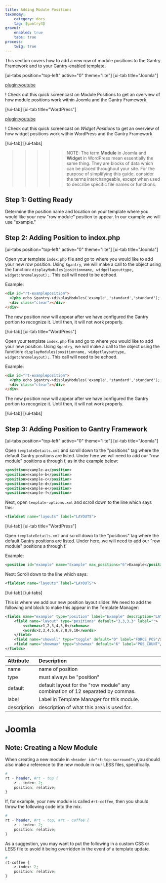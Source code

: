 ```yaml
---
title: Adding Module Positions
taxonomy:
    category: docs
    tag: [gantry4]
gravui:
    enabled: true
    tabs: true
process:
    twig: true
---
```


This section covers how to add a new row of module positions to the Gantry Framework and to your Gantry-enabled template.

[ui-tabs position="top-left" active="0" theme="lite"]
[ui-tab title="Joomla"]

[plugin:youtube](https://www.youtube.com/watch?v=snZSUSWMnpM)

! Check out this quick screencast on Module Positions to get an overview of how module positions work within Joomla and the Gantry Framework.

[/ui-tab]
[ui-tab title="WordPress"]

[plugin:youtube](https://www.youtube.com/watch?v=xYsB2VKmkFU)

! Check out this quick screencast on *Widget Positions* to get an overview of how widget positions work within WordPress and the Gantry Framework.

[/ui-tab]
[/ui-tabs]

>>>>> NOTE: The term **Module** in Joomla and **Widget** in WordPress mean essentially the same thing. They are blocks of data which can be placed throughout your site. For the purpose of simplifying this guide, consider the terms interchangeable, except when used to describe specific file names or functions.

Step 1: Getting Ready
---------------------
Determine the position name and location on your template where you would like your new "row module" position to appear. In our example we will use "example."


Step 2: Adding Position to index.php
------------------------------------

[ui-tabs position="top-left" active="0" theme="lite"]
[ui-tab title="Joomla"]

Open your template `index.php` file and go to where you would like to add your new row position. Using `$gantry`, we will make a call to the object using the function: `displayModules(positionname, widgetlayouttype, widgetchromelayout);`. This call will need to be echoed.

Example:

```html
<div id="rt-exampleposition">
  <?php echo $gantry->displayModules('example','standard','standard'); ?>
  <div class="clear"></div>
</div>
```

The new position now will appear after we have configured the Gantry portion to recognize it. Until then, it will not work properly.

[/ui-tab]
[ui-tab title="WordPress"]

Open your template `index.php` file and go to where you would like to add your new position. Using `$gantry`, we will make a call to the object using the function: `displayModules(positionname, widgetlayouttype, widgetchromelayout);`. This call will need to be echoed.

Example:

```html
<div id="rt-exampleposition">
  <?php echo $gantry->displayModules('example','standard','standard'); ?>
  <div class="clear"></div>
</div>
```

The new position now will appear after we have configured the Gantry portion to recognize it. Until then, it will not work properly.

[/ui-tab]
[/ui-tabs]

Step 3: Adding Position to Gantry Framework
-------------------------------------------

[ui-tabs position="top-left" active="0" theme="lite"]
[ui-tab title="Joomla"]

Open `templateDetails.xml` and scroll down to the "positions" tag where the default Gantry positions are listed. Under here we will need to add our "row module" positions a through f, as in the example below:

```xml
<position>example-a</position>
<position>example-b</position>
<position>example-c</position>
<position>example-d</position>
<position>example-e</position>
<position>example-f</position>
```

Next, open `template-options.xml` and scroll down to the line which says this:

```xml
<fieldset name="layouts" label="LAYOUTS">
```

[/ui-tab]
[ui-tab title="WordPress"]

Open `templateDetails.xml` and scroll down to the "positions" tag where the default Gantry positions are listed. Under here, we will need to add our "row module" positions a through f.

Example:

```xml
<position id="example" name="Example" max_positions="6">Example</position>
```

Next: Scroll down to the line which says:

```xml
<fieldset name="layouts" label="LAYOUTS">
```

[/ui-tab]
[/ui-tabs]

This is where we add our new position layout slider. We need to add the following xml block to make this appear in the Template Manager:

```xml
<fields name="example" type="position" label="Example" description="LAYOUT_POS_DESC">
    <field name="layout" type="positions" default="3,3,3,3" label="">
        <schemas>1,2,3,4,5,6</schemas>
        <words>2,3,4,5,6,7,8,9,10</words>
    </field>
    <field name="showall" type="toggle" default="0" label="FORCE_POS"/>
    <field name="showmax" type="showmax" default="6" label="POS_COUNT"/>
</fields>
```

|  Attribute  |                                  Description                                   |
| :---------- | :----------------------------------------------------------------------------- |
| name        | name of position                                                               |
| type        | must always be "position"                                                      |
| default     | default layout for the "row module" any combination of 12 separated by commas. |
| label       | Label in Template Manager for this module.                                     |
| description | description of what this area is used for.                                     |

Joomla
=====

Note: Creating a New Module
---------------------------
When creating a new module in `<header id="rt-top-surround">`, you should also make a reference to the new module in our LESS files, specifically.

```php
#
rt - header, #rt - top { 
    z - index: 2; 
    position: relative; 
}
```

If, for example, your new module is called `#rt-coffee`, then you should throw the following code into the mix.

```php
#
rt - header, #rt - top, #rt - coffee { 
    z - index: 2; 
    position: relative; 
}
```

As a suggestion, you may want to put the following in a custom CSS or LESS file to avoid it being overridden in the event of a template update.

```php
#
rt-coffee {
	z-index: 2;
	position: relative;
}
```
